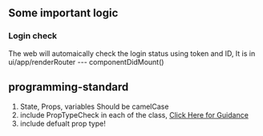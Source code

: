 ## Some important logic
### Login check
The web will automaically check the login status using token and ID, It is in ui/app/renderRouter --- componentDidMount()


## programming-standard
1. State, Props, variables Should be camelCase
2. include PropTypeCheck in each of the class, [Click Here for Guidance](https://reactjs.org/docs/typechecking-with-proptypes.html)
3. include defualt prop type!